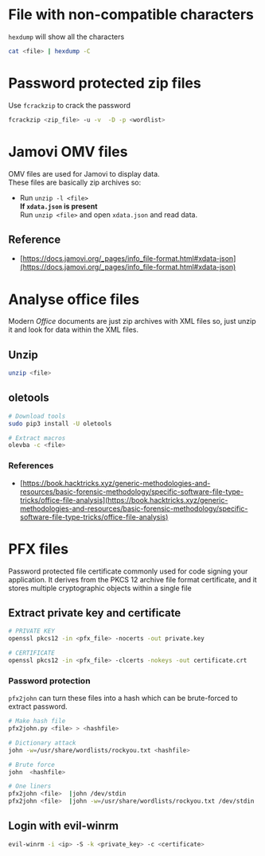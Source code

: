 # File with non-compatible characters
`hexdump` will show all the characters
```bash
cat <file> | hexdump -C
```

# Password protected zip files
Use `fcrackzip` to crack the password

```bash
fcrackzip <zip_file> -u -v  -D -p <wordlist>
```

# Jamovi OMV files
OMV files are used for Jamovi to display data.     
These files are basically zip archives so:      

- Run `unzip -l <file>`     
**If `xdata.json` is present**     
Run `unzip <file>` and open `xdata.json` and read data.

## Reference
- [https://docs.jamovi.org/_pages/info_file-format.html#xdata-json](https://docs.jamovi.org/_pages/info_file-format.html#xdata-json)

# Analyse office files
Modern *Office* documents are just zip archives with XML files so, just unzip it and look for data within the XML files.

## Unzip
```bash
unzip <file>
```

## oletools
```bash
# Download tools
sudo pip3 install -U oletools

# Extract macros
olevba -c <file>
```

### References
- [https://book.hacktricks.xyz/generic-methodologies-and-resources/basic-forensic-methodology/specific-software-file-type-tricks/office-file-analysis](https://book.hacktricks.xyz/generic-methodologies-and-resources/basic-forensic-methodology/specific-software-file-type-tricks/office-file-analysis)

# PFX files
Password protected file certificate commonly used for code signing your application. It derives from the PKCS 12 archive file format certificate, and it stores multiple cryptographic objects within a single file     

## Extract private key and certificate
```bash
# PRIVATE KEY
openssl pkcs12 -in <pfx_file> -nocerts -out private.key

# CERTIFICATE
openssl pkcs12 -in <pfx_file> -clcerts -nokeys -out certificate.crt
```

### Password protection
`pfx2john` can turn these files into a hash which can be brute-forced to extract password.
```bash
# Make hash file
pfx2john.py <file> > <hashfile>

# Dictionary attack
john -w=/usr/share/wordlists/rockyou.txt <hashfile>

# Brute force
john  <hashfile>

# One liners
pfx2john <file>  |john /dev/stdin
pfx2john <file>  |john -w=/usr/share/wordlists/rockyou.txt /dev/stdin
```

## Login with evil-winrm
```bash
evil-winrm -i <ip> -S -k <private_key> -c <certificate>
```
